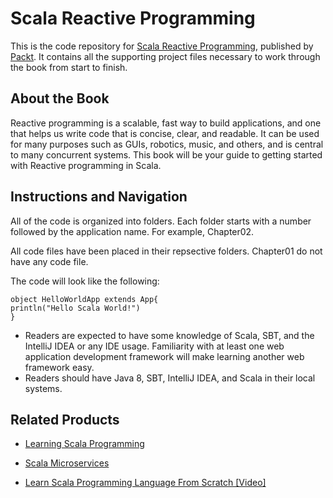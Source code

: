 # Scala Reactive Programming
This is the code repository for [Scala Reactive Programming](https://www.packtpub.com/application-development/scala-reactive-programming?utm_source=github&utm_medium=repository&utm_campaign=9781787288645), published by [Packt](https://www.packtpub.com/?utm_source=github). It contains all the supporting project files necessary to work through the book from start to finish.
## About the Book
Reactive programming is a scalable, fast way to build applications, and one that helps us write code that is concise, clear, and readable. It can be used for many purposes such as GUIs, robotics, music, and others, and is central to many concurrent systems. This book will be your guide to getting started with Reactive programming in Scala.
## Instructions and Navigation
All of the code is organized into folders. Each folder starts with a number followed by the application name. For example, Chapter02.

All code files have been placed in their repsective folders. Chapter01 do not have any code file.

The code will look like the following:
```
object HelloWorldApp extends App{
println("Hello Scala World!")
}
```

* Readers are expected to have some knowledge of Scala, SBT, and the IntelliJ
IDEA or any IDE usage. Familiarity with at least one web application
development framework will make learning another web framework easy.
* Readers should have Java 8, SBT, IntelliJ IDEA, and Scala in their local systems.

## Related Products
* [Learning Scala Programming](https://www.packtpub.com/application-development/learning-scala-programming?utm_source=github&utm_medium=repository&utm_campaign=9781788392822)

* [Scala Microservices](https://www.packtpub.com/application-development/scala-microservices?utm_source=github&utm_medium=repository&utm_campaign=9781786469342)

* [Learn Scala Programming Language From Scratch [Video]](https://www.packtpub.com/application-development/learn-scala-programming-language-scratch-video?utm_source=github&utm_medium=repository&utm_campaign=9781787126299)
